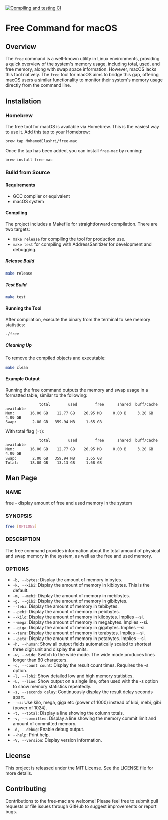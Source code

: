 [![Compiling and testing CI](https://github.com/MohamedElashri/free-mac/actions/workflows/compile.yml/badge.svg)](https://github.com/MohamedElashri/free-mac/actions/workflows/compile.yml)

# Free Command for macOS

## Overview
The `free` command is a well-known utility in Linux environments, providing a quick overview of the system's memory usage, including total, used, and free memory, along with swap space information. However, macOS lacks this tool natively. The `free` tool for macOS aims to bridge this gap, offering macOS users a similar functionality to monitor their system's memory usage directly from the command line.

## Installation

### Homebrew
The free tool for macOS is available via Homebrew. This is the easiest way to use it. Add this tap to your Homebrew:
```bash
brew tap MohamedElashri/free-mac
```
Once the tap has been added, you can install `free-mac` by running:
```bash
brew install free-mac
```

### Build from Source

#### Requirements
- GCC compiler or equivalent
- macOS system
  
#### Compiling
The project includes a Makefile for straightforward compilation. There are two targets:
- `make release` for compiling the tool for production use.
- `make test` for compiling with AddressSanitizer for development and debugging.

##### Release Build
```bash
make release
```

##### Test Build
```bash
make test
```

#### Running the Tool
After compilation, execute the binary from the terminal to see memory statistics:
```bash
./free
```

##### Cleaning Up
To remove the compiled objects and executable:
```bash
make clean
```

#### Example Output
Running the free command outputs the memory and swap usage in a formatted table, similar to the following:
```
               total        used        free      shared  buff/cache   available
Mem:       16.00 GB    12.77 GB    26.95 MB     0.00 B     3.20 GB     4.00 GB
Swap:       2.00 GB   359.94 MB     1.65 GB
```

With total flag (`-t`):
```
               total        used        free      shared  buff/cache   available
Mem:       16.00 GB    12.77 GB    26.95 MB     0.00 B     3.20 GB     4.00 GB
Swap:       2.00 GB   359.94 MB     1.65 GB
Total:     18.00 GB    13.13 GB     1.68 GB
```

## Man Page

### NAME
free - display amount of free and used memory in the system

### SYNOPSIS
```bash
free [OPTIONS]
```

### DESCRIPTION
The free command provides information about the total amount of physical and swap memory in the system, as well as the free and used memory.

### OPTIONS
- `-b, --bytes`: Display the amount of memory in bytes.
- `-k, --kibi`: Display the amount of memory in kibibytes. This is the default.
- `-m, --mebi`: Display the amount of memory in mebibytes.
- `-g, --gibi`: Display the amount of memory in gibibytes.
- `--tebi`: Display the amount of memory in tebibytes.
- `--pebi`: Display the amount of memory in pebibytes.
- `--kilo`: Display the amount of memory in kilobytes. Implies --si.
- `--mega`: Display the amount of memory in megabytes. Implies --si.
- `--giga`: Display the amount of memory in gigabytes. Implies --si.
- `--tera`: Display the amount of memory in terabytes. Implies --si.
- `--peta`: Display the amount of memory in petabytes. Implies --si.
- `-h, --human`: Show all output fields automatically scaled to shortest three digit unit and display the units.
- `-w, --wide`: Switch to the wide mode. The wide mode produces lines longer than 80 characters.
- `-c, --count count`: Display the result count times. Requires the -s option.
- `-l, --lohi`: Show detailed low and high memory statistics.
- `-L, --line`: Show output on a single line, often used with the -s option to show memory statistics repeatedly.
- `-s, --seconds delay`: Continuously display the result delay seconds apart.
- `--si`: Use kilo, mega, giga etc (power of 1000) instead of kibi, mebi, gibi (power of 1024).
- `-t, --total`: Display a line showing the column totals.
- `-v, --committed`: Display a line showing the memory commit limit and amount of committed memory.
- `-d, --debug`: Enable debug output.
- `--help`: Print help.
- `-V, --version`: Display version information.

## License
This project is released under the MIT License. See the LICENSE file for more details.

## Contributing
Contributions to the free-mac are welcome! Please feel free to submit pull requests or file issues through GitHub to suggest improvements or report bugs.
